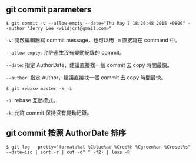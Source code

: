 ## git commit parameters

    $ git commit -v --allow-empty --date="Thu May 7 18:26:48 2015 +0800" --author "Jerry Lee <wildjcrt@gmail.com>"

`-v`: 開啟編輯器寫 commit message，也可以用 `-m` 直接寫在 command 中。

`--allow-empty`: 允許產生沒有變動紀錄的 commit。

`--date`: 指定 AuthorDate，建議直接找一個 commit 去 copy 時間最快。

`--author`: 指定 Author，建議直接找一個 commit 去 copy 時間最快。

    $ git rebase master -k -i

`-i`: rebase 互動模式。

`-k`: 允許 commit 保持沒有變動紀錄。

## git commit 按照 AuthorDate 排序

    $ git log --pretty="format:%at %Cblue%ad %Cred%h %Cgreen%an %Creset%s" --date=iso | sort -r | cut -d" " -f2- | less -R
